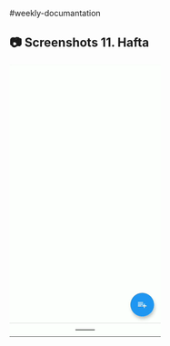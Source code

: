 #weekly-documantation

## 📷 Screenshots 11. Hafta 
![Mockup 1](https://github.com/furkanksl/weekly-documantation/raw/master/1.gif)

